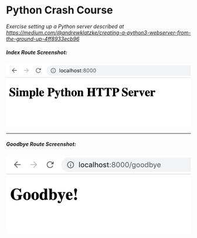 # Python Crash Course

_Exercise setting up a Python server described at https://medium.com/@andrewklatzke/creating-a-python3-webserver-from-the-ground-up-4ff8933ecb96_

##### Index Route Screenshot:
![Index Route](screenshots/python_index_route.png)  

*********

##### Goodbye Route Screenshot:
![Goodbye Route](screenshots/python_goodbye_route.png)